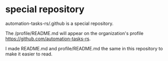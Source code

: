 # special repository

automation-tasks-rs/.github is a special repository.

The /profile/README.md will appear on the organization's profile https://github.com/automation-tasks-rs.

I made README.md and profile/README.md the same in this repository to make it easier to read.
